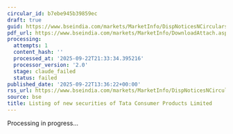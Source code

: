 ```yaml
---
circular_id: b7ebe945b39859ec
draft: true
guid: https://www.bseindia.com/markets/MarketInfo/DispNoticesNCirculars.aspx?Noticeid={75077DE7-BC89-4539-845D-D8CDB0FE3EF1}&noticeno=20250922-35&dt=09/22/2025&icount=35&totcount=58&flag=0
pdf_url: https://www.bseindia.com/markets/MarketInfo/DownloadAttach.aspx?id=20250922-35&attachedId=eff669d0-bdda-42fa-b3eb-2c7bbef326c0
processing:
  attempts: 1
  content_hash: ''
  processed_at: '2025-09-22T21:33:34.395216'
  processor_version: '2.0'
  stage: claude_failed
  status: failed
published_date: '2025-09-22T13:36:22+00:00'
rss_url: https://www.bseindia.com/markets/MarketInfo/DispNoticesNCirculars.aspx?Noticeid={75077DE7-BC89-4539-845D-D8CDB0FE3EF1}&noticeno=20250922-35&dt=09/22/2025&icount=35&totcount=58&flag=0
source: bse
title: Listing of new securities of Tata Consumer Products Limited
---
```


Processing in progress...